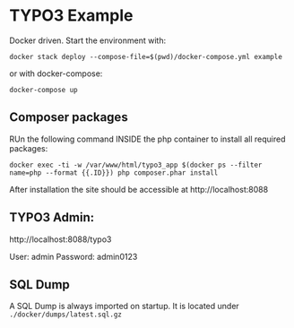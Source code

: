 # TYPO3 Example

Docker driven. Start the environment with:

`docker stack deploy --compose-file=$(pwd)/docker-compose.yml example`

or with docker-compose:

`docker-compose up`

## Composer packages

RUn the following command INSIDE the php container to install all required packages:

``docker exec -ti -w /var/www/html/typo3_app $(docker ps --filter name=php --format {{.ID}}) php composer.phar install``

After installation the site should be accessible at http://localhost:8088

## TYPO3 Admin:

http://localhost:8088/typo3

User: admin
Password: admin0123

## SQL Dump

A SQL Dump is always imported on startup. It is located under ``./docker/dumps/latest.sql.gz``
